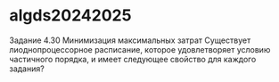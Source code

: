 # algds20242025
Задание 4.30
Минимизация максимальных затрат
Существует лиоднопроцессорное расписание, которое удовлетворяет условию частичного порядка, и имеет следующее свойство для каждого задания?